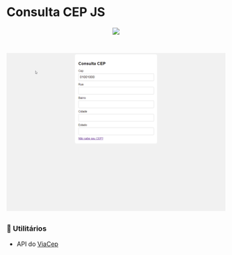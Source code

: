 # Consulta CEP JS


<p align="center">
<img src="http://img.shields.io/static/v1?label=STATUS&message=CONCLUIDO&color=orange&style=for-the-badge"/>
</p>


<h1 align="center">
    <img  src="./gif/consulta-CEP.gif" />
</h1>

### 📑 Utilitários
- API do [ViaCep](https://viacep.com.br/)
